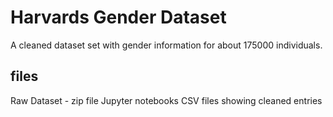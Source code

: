 # Harvards Gender Dataset

A cleaned dataset set with gender information for about 175000 individuals. 

## files
Raw Dataset - zip file
Jupyter notebooks 
CSV files showing cleaned entries 
